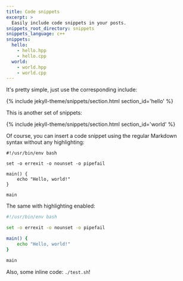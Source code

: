 ```yaml
---
title: Code snippets
excerpt: >
  Easily include code snippets in your posts.
snippets_root_directory: snippets
snippets_language: c++
snippets:
  hello:
    - hello.hpp
    - hello.cpp
  world:
    - world.hpp
    - world.cpp
---
```

It's pretty simple, just use the corresponding include:

{% include jekyll-theme/snippets/section.html section_id='hello' %}

This is another set of snippets:

{% include jekyll-theme/snippets/section.html section_id='world' %}

Of course, you can insert a code snippet using the regular Markdown syntax
without any highlighting:

```
#!/usr/bin/env bash

set -o errexit -o nounset -o pipefail

main() {
    echo "Hello, world!"
}

main
```

The same with highlighting enabled:

```bash
#!/usr/bin/env bash

set -o errexit -o nounset -o pipefail

main() {
    echo "Hello, world!"
}

main
```

Also, some inline code: `./test.sh`!
